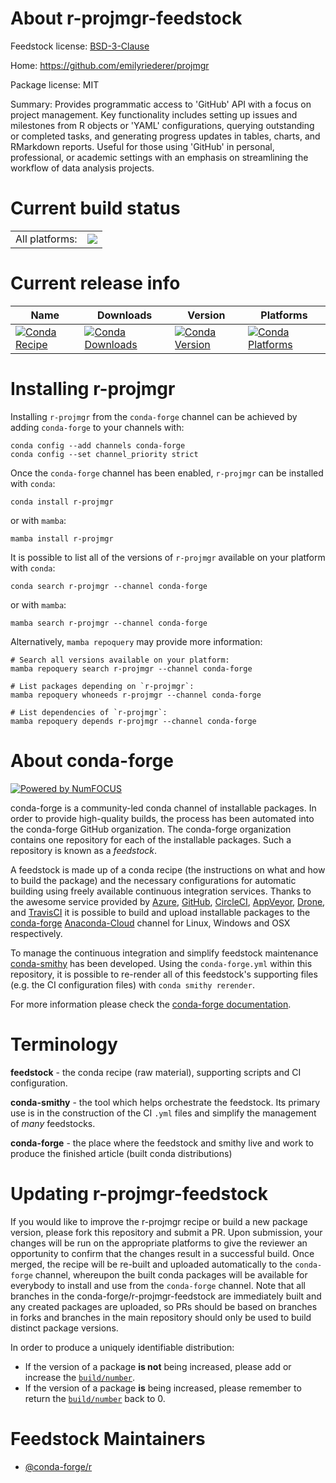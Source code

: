 About r-projmgr-feedstock
=========================

Feedstock license: [BSD-3-Clause](https://github.com/conda-forge/r-projmgr-feedstock/blob/main/LICENSE.txt)

Home: https://github.com/emilyriederer/projmgr

Package license: MIT

Summary: Provides programmatic access to 'GitHub' API with a focus on project management.  Key functionality includes setting up issues and milestones from R objects or 'YAML' configurations, querying outstanding or completed tasks, and generating progress updates in tables, charts, and RMarkdown reports. Useful for those using 'GitHub' in personal, professional, or academic settings with an emphasis on streamlining the workflow of data analysis projects.

Current build status
====================


<table><tr><td>All platforms:</td>
    <td>
      <a href="https://dev.azure.com/conda-forge/feedstock-builds/_build/latest?definitionId=11089&branchName=main">
        <img src="https://dev.azure.com/conda-forge/feedstock-builds/_apis/build/status/r-projmgr-feedstock?branchName=main">
      </a>
    </td>
  </tr>
</table>

Current release info
====================

| Name | Downloads | Version | Platforms |
| --- | --- | --- | --- |
| [![Conda Recipe](https://img.shields.io/badge/recipe-r--projmgr-green.svg)](https://anaconda.org/conda-forge/r-projmgr) | [![Conda Downloads](https://img.shields.io/conda/dn/conda-forge/r-projmgr.svg)](https://anaconda.org/conda-forge/r-projmgr) | [![Conda Version](https://img.shields.io/conda/vn/conda-forge/r-projmgr.svg)](https://anaconda.org/conda-forge/r-projmgr) | [![Conda Platforms](https://img.shields.io/conda/pn/conda-forge/r-projmgr.svg)](https://anaconda.org/conda-forge/r-projmgr) |

Installing r-projmgr
====================

Installing `r-projmgr` from the `conda-forge` channel can be achieved by adding `conda-forge` to your channels with:

```
conda config --add channels conda-forge
conda config --set channel_priority strict
```

Once the `conda-forge` channel has been enabled, `r-projmgr` can be installed with `conda`:

```
conda install r-projmgr
```

or with `mamba`:

```
mamba install r-projmgr
```

It is possible to list all of the versions of `r-projmgr` available on your platform with `conda`:

```
conda search r-projmgr --channel conda-forge
```

or with `mamba`:

```
mamba search r-projmgr --channel conda-forge
```

Alternatively, `mamba repoquery` may provide more information:

```
# Search all versions available on your platform:
mamba repoquery search r-projmgr --channel conda-forge

# List packages depending on `r-projmgr`:
mamba repoquery whoneeds r-projmgr --channel conda-forge

# List dependencies of `r-projmgr`:
mamba repoquery depends r-projmgr --channel conda-forge
```


About conda-forge
=================

[![Powered by
NumFOCUS](https://img.shields.io/badge/powered%20by-NumFOCUS-orange.svg?style=flat&colorA=E1523D&colorB=007D8A)](https://numfocus.org)

conda-forge is a community-led conda channel of installable packages.
In order to provide high-quality builds, the process has been automated into the
conda-forge GitHub organization. The conda-forge organization contains one repository
for each of the installable packages. Such a repository is known as a *feedstock*.

A feedstock is made up of a conda recipe (the instructions on what and how to build
the package) and the necessary configurations for automatic building using freely
available continuous integration services. Thanks to the awesome service provided by
[Azure](https://azure.microsoft.com/en-us/services/devops/), [GitHub](https://github.com/),
[CircleCI](https://circleci.com/), [AppVeyor](https://www.appveyor.com/),
[Drone](https://cloud.drone.io/welcome), and [TravisCI](https://travis-ci.com/)
it is possible to build and upload installable packages to the
[conda-forge](https://anaconda.org/conda-forge) [Anaconda-Cloud](https://anaconda.org/)
channel for Linux, Windows and OSX respectively.

To manage the continuous integration and simplify feedstock maintenance
[conda-smithy](https://github.com/conda-forge/conda-smithy) has been developed.
Using the ``conda-forge.yml`` within this repository, it is possible to re-render all of
this feedstock's supporting files (e.g. the CI configuration files) with ``conda smithy rerender``.

For more information please check the [conda-forge documentation](https://conda-forge.org/docs/).

Terminology
===========

**feedstock** - the conda recipe (raw material), supporting scripts and CI configuration.

**conda-smithy** - the tool which helps orchestrate the feedstock.
                   Its primary use is in the construction of the CI ``.yml`` files
                   and simplify the management of *many* feedstocks.

**conda-forge** - the place where the feedstock and smithy live and work to
                  produce the finished article (built conda distributions)


Updating r-projmgr-feedstock
============================

If you would like to improve the r-projmgr recipe or build a new
package version, please fork this repository and submit a PR. Upon submission,
your changes will be run on the appropriate platforms to give the reviewer an
opportunity to confirm that the changes result in a successful build. Once
merged, the recipe will be re-built and uploaded automatically to the
`conda-forge` channel, whereupon the built conda packages will be available for
everybody to install and use from the `conda-forge` channel.
Note that all branches in the conda-forge/r-projmgr-feedstock are
immediately built and any created packages are uploaded, so PRs should be based
on branches in forks and branches in the main repository should only be used to
build distinct package versions.

In order to produce a uniquely identifiable distribution:
 * If the version of a package **is not** being increased, please add or increase
   the [``build/number``](https://docs.conda.io/projects/conda-build/en/latest/resources/define-metadata.html#build-number-and-string).
 * If the version of a package **is** being increased, please remember to return
   the [``build/number``](https://docs.conda.io/projects/conda-build/en/latest/resources/define-metadata.html#build-number-and-string)
   back to 0.

Feedstock Maintainers
=====================

* [@conda-forge/r](https://github.com/conda-forge/r/)

